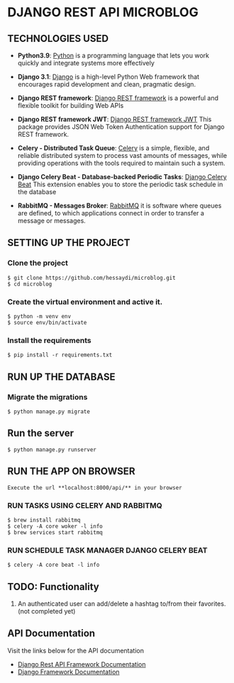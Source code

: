 # DJANGO REST API MICROBLOG

## TECHNOLOGIES USED
- **Python3.9**: [Python](https://www.python.org/) is a programming language that lets you work quickly and integrate systems more effectively

- **Django 3.1**: [Django](https://docs.djangoproject.com/) is a high-level Python Web framework that encourages rapid development and clean, pragmatic design.

- **Django REST framework**: [Django REST framework](http://www.django-rest-framework.org/) is a powerful and flexible toolkit for building Web APIs

- **Django REST framework JWT**: [Django REST framework JWT](http://getblimp.github.io/django-rest-framework-jwt/) This package provides JSON Web Token Authentication support for Django REST framework.

- **Celery - Distributed Task Queue**: [Celery](https://docs.celeryproject.org/en/stable/) is a simple, flexible, and reliable distributed system to process vast amounts of messages, while providing operations with the tools required to maintain such a system.

- **Django Celery Beat - Database-backed Periodic Tasks**: [Django Celery Beat](https://django-celery-beat.readthedocs.io/) This extension enables you to store the periodic task schedule in the database

- **RabbitMQ - Messages Broker**: [RabbitMQ](https://www.rabbitmq.com/documentation.html/) it is software where queues are defined, to which applications connect in order to transfer a message or messages.


## SETTING UP THE PROJECT

### Clone the project
```
$ git clone https://github.com/hessaydi/microblog.git
$ cd microblog
```

### Create the virtual environment and active it.
```
$ python -m venv env
$ source env/bin/activate
```

### Install the requirements
```
$ pip install -r requirements.txt
```

## RUN  UP THE DATABASE

### Migrate the migrations

```
$ python manage.py migrate
```

## Run the server
```
$ python manage.py runserver
```

## RUN THE APP ON BROWSER

    Execute the url **localhost:8000/api/** in your browser

### RUN TASKS USING CELERY AND RABBITMQ

```
$ brew install rabbitmq
$ celery -A core woker -l info
$ brew services start rabbitmq
```
### RUN SCHEDULE TASK MANAGER DJANGO CELERY BEAT
```
$ celery -A core beat -l info
```

## TODO: Functionality 
1. An authenticated user can add/delete a hashtag to/from their favorites.(not completed yet)


## API Documentation
Visit the links below for the API documentation

- [Django Rest API Framework Documentation ](https://www.django-rest-framework.org/)
- [Django Framework Documentation](https://docs.djangoproject.com/)

